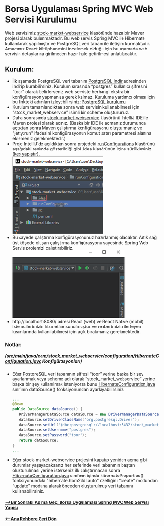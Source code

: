 # Borsa Uygulaması Spring MVC Web Servisi Kurulumu
Web servisimiz [stock-market-webservice]() klasöründe hazır bir Maven projesi olarak bulunmaktadır. Bu web servis Spring MVC ile Hibernate kullanılarak yapılmıştır ve PostgreSQL veri tabanı ile iletişim kurmaktadır. Amacımız React kütüphanesini incelemek olduğu için bu aşamada web servisin detaylarına girilmeden hazır hale getirilmesi anlatılacaktır.
## Kurulum:
* İlk aşamada PostgreSQL veri tabanını [PostgreSQL indir](https://www.postgresql.org/download/) adresinden indirip kurabilirsiniz. Kurulum sırasında “postgres” kullanıcı şifresini “toor” olarak belirlerseniz web serviste herhangi ekstra bir konfigürasyon yapmanıza gerek kalmaz. Kuruluma yardımcı olması için bu linkteki adımları izleyebilirsiniz: [PostgreSQL kurulumu](http://www.jskoleji.com/2014/03/kahve-molasi-postgresql-ve-pgadmin-kurulumu.html) 
* Kurulum tamamlandıktan sonra web servisin kullanabilmesi için “stock_market_webservice” isimli bir scheme oluşturunuz.
* Daha sonrasında [stock-market-webservice]() klasörünü IntelliJ IDE ile Maven projesi olarak açınız. 
(Başka bir IDE ile açmanız durumunda açtıktan sonra Maven çalıştırma konfigürasyonu oluşturmanız ve "jetty:run" ifadesini konfigürasyonun komut satırı parametresi alanına eklemeniz gerekmektedir.)
* Proje IntelliJ'de açıldıktan sonra projedeki [runConfigurations](runConfigurations) klasörünü aşağıdaki resimde gösterildiği gibi .idea klasörünün içine sürükleyiniz (kes yapıştır).  
   ![runConfig-1](https://github.com/onurd-ck/react-and-react-native-tutorial/blob/master/tutorial%20files/stock-market-webservice%20readme%20images/runConfig-1.png)
* Bu sayede çalıştırma konfigürasyonunuz hazırlanmış olacaktır. Artık sağ üst köşede oluşan çalıştırma konfigürasyonu sayesinde Spring Web Servis projemizi çalıştırabiliriz.  
   ![runConfig-2](https://github.com/onurd-ck/react-and-react-native-tutorial/blob/master/tutorial%20files/stock-market-webservice%20readme%20images/runConfig-2.png)
*  http://localhost:8080/ adresi React (web) ve React Native (mobil) istemcilerimizin hizmetine sunulmuştur ve rehberimizin ilerleyen kısımlarında kullanılabilmesi için açık bırakmanız gerekmektedir.
### Notlar:
##### ([src/main/java/com/stock_market_webservice/configuration/HibernateConfiguration.java](src/main/java/com/stock_market_webservice/configuration/HibernateConfiguration.java) Konfigürasyonları)
* Eğer PostgreSQL veri tabanının şifresi “toor” yerine başka bir şey ayarlanmak veya scheme adı olarak “stock_market_webservice” yerine başka bir şey kullanılmak isteniyorsa bunu [HibernateConfiguration.java](src/main/java/com/stock_market_webservice/configuration/HibernateConfiguration.java) sınıfının dataSource() fonksiyonundan ayarlayabilirsiniz.
   ```java
   ...
   @Bean
   public DataSource dataSource() {
      DriverManagerDataSource dataSource = new DriverManagerDataSource();
      dataSource.setDriverClassName("org.postgresql.Driver");
      dataSource.setUrl("jdbc:postgresql://localhost:5432/stock_market_webservice");
      dataSource.setUsername("postgres");
      dataSource.setPassword("toor");
      return dataSource;
   }
   ...
   ```
* Eğer stock-market-webservice projesini kapatıp yeniden açma gibi durumlar yaşayacaksanız her seferinde veri tabanının baştan oluşturulması yerine isterseniz ilk çalıştırmadan sonra [HibernateConfiguration.java](src/main/java/com/stock_market_webservice/configuration/HibernateConfiguration.java) sınıfının içinde hibernateProperties() fonksiyonundaki "hibernate.hbm2ddl.auto" özelliğini “create” modundan “update” moduna alarak önceden oluşturulmuş veri tabanını kullanabilirsiniz.
#### [-->Bir Sonraki Adıma Geç: Borsa Uygulaması Spring MVC Web Servisi Yapısı](README-STRUCTURE.md)
#### [<--Ana Rehbere Geri Dön](../README.md)
